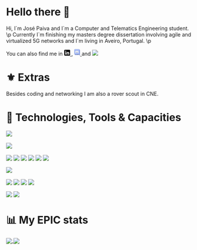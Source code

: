 # Hello there 👋
Hi, I\`m José Paiva and I\`m a Computer and Telematics Engineering student.
\p
Currently I\`m finishing my masters degree dissertation involving agile and virtualized 5G networks and I`m living in Aveiro, Portugal.
\p

You can also find me in 
<a href="https://www.linkedin.com/in/jos%C3%A9-paiva-3a48aa172/">
    <img src="https://raw.githubusercontent.com/ZePaiva/ZePaiva/master/linkedin-3-16.png" width=16px >
</a>
,
<a href="https://discord.com/channels/@me/ZePaiva">
    <img src="https://raw.githubusercontent.com/ZePaiva/ZePaiva/master/Discord_Icon.png" width=16px >
</a>
and
<a href="https://keybase.io/zepaiva">
    <img src="https://img.icons8.com/color/48/000000/keybase.png" width=16px >
</a>

# ⚜️ Extras
Besides coding and networking I am also a rover scout in CNE. 

# 🔧 Technologies, Tools & Capacities
![](https://img.shields.io/badge/OS-Linux-informational?style=flat&logo=linux&logoColor=white)

![](https://img.shields.io/badge/Editor-Vim-informational?style=flat&logo=vim&logoColor=white&color=00af00)

![](https://img.shields.io/badge/Code-Python-informational?style=flat&logo=python&logoColor=white&color=00007f)
![](https://img.shields.io/badge/Code-JavaScript-informational?style=flat&logo=javascript&logoColor=white&color=00007f)
![](https://img.shields.io/badge/Code-Rust-informational?style=flat&logo=Rust&logoColor=white&color=00007f)
![](https://img.shields.io/badge/Code-Java-informational?style=flat&logo=java&logoColor=white&color=00007f)
![](https://img.shields.io/badge/Code-C-informational?style=flat&logo=c&logoColor=white&color=00007f)
![](https://img.shields.io/badge/Code-C++-informational?style=flat&logo=c%2B%2B&logoColor=white&color=00007f)



![](https://img.shields.io/badge/Shell-zsh-informational?style=flat&logo=gnu-bash&logoColor=white&color=000000)

![](https://img.shields.io/badge/Tools-Docker-informational?style=flat&logo=docker&logoColor=white&color=af0000)
![](https://img.shields.io/badge/Tools-Kubernetes-informational?style=flat&logo=kubernetes&logoColor=white&color=af0000)
![](https://img.shields.io/badge/Tools-OpenStack-informational?style=flat&logo=openstack&logoColor=white&color=af0000)
![](https://img.shields.io/badge/Tools-OpenCV-informational?style=flat&logo=opencv&logoColor=white&color=af0000)

![](https://img.shields.io/badge/Cloud-Digital_Ocean-informational?style=flat&logo=digitalocean&logoColor=white&color=5f00af)
![](https://img.shields.io/badge/Cloud-AWS-informational?style=flat&logo=amazon&logoColor=white&color=5f00af)

# 📊 My EPIC stats
<a href="https://github.com/ZePaiva/ZePaiva">
  <img align="center" src="https://github-readme-stats.vercel.app/api/top-langs/?username=ZePaiva&hide=html,tex,roff,assembly,vhdl,css&title_color=ffffff&text_color=c9cacc&icon_color=2bbc8a&bg_color=1d1f21&langs_count=4" height=220px/>
</a>
<a href="https://github.com/ZePaiva/ZePaiva">
  <img align="center" src="https://github-readme-stats.vercel.app/api?username=ZePaiva&show_icons=true&line_height=27&count_private=true&title_color=ffffff&text_color=c9cacc&icon_color=2bbc8a&bg_color=1d1f21" height=220px/>
</a>